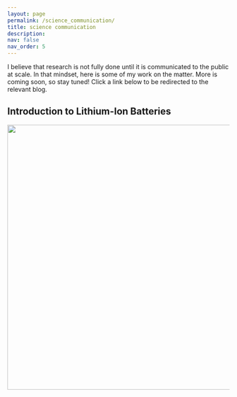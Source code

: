 ```yaml
---
layout: page
permalink: /science_communication/
title: science communication
description:
nav: false
nav_order: 5
---
```


I believe that research is not fully done until it is communicated to the public at scale. In that mindset, here is some of my work on the matter. More is coming soon, so stay tuned! Click a link below to be redirected to the relevant blog.

<!-- ![li-ion_battery](assets/img/li-ion_battery.png) -->

## Introduction to Lithium-Ion Batteries

<a href="https://shagunsworld.notion.site/Introduction-to-Lithium-Ion-Batteries-94bdc6bbc05b4df899780d4c4683540c">
  <img src="https://robygauthierphd.files.wordpress.com/2022/10/li-ion_battery.png" width="600" />
</a>